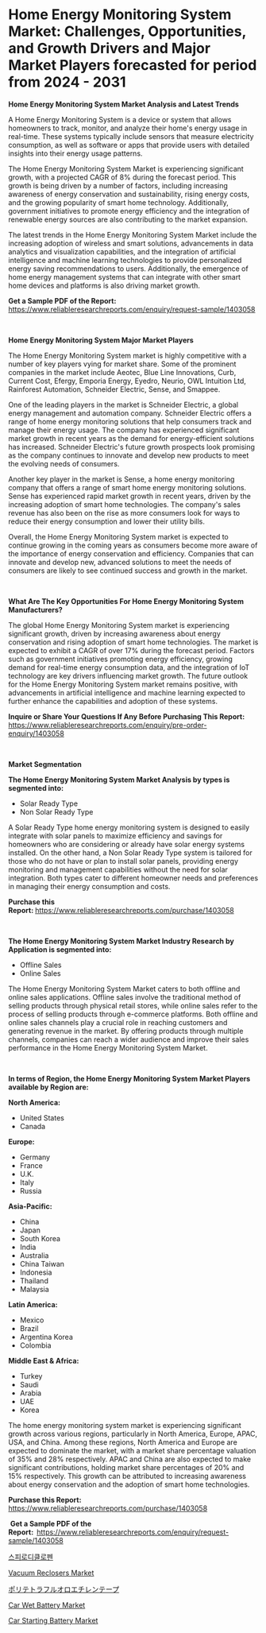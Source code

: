 <p><h1>Home Energy Monitoring System Market: Challenges, Opportunities, and Growth Drivers and Major Market Players forecasted for period from 2024 - 2031</h1></p><p><strong>Home Energy Monitoring System Market Analysis and Latest Trends</strong></p>
<p><p>A Home Energy Monitoring System is a device or system that allows homeowners to track, monitor, and analyze their home's energy usage in real-time. These systems typically include sensors that measure electricity consumption, as well as software or apps that provide users with detailed insights into their energy usage patterns.</p><p>The Home Energy Monitoring System Market is experiencing significant growth, with a projected CAGR of 8% during the forecast period. This growth is being driven by a number of factors, including increasing awareness of energy conservation and sustainability, rising energy costs, and the growing popularity of smart home technology. Additionally, government initiatives to promote energy efficiency and the integration of renewable energy sources are also contributing to the market expansion.</p><p>The latest trends in the Home Energy Monitoring System Market include the increasing adoption of wireless and smart solutions, advancements in data analytics and visualization capabilities, and the integration of artificial intelligence and machine learning technologies to provide personalized energy saving recommendations to users. Additionally, the emergence of home energy management systems that can integrate with other smart home devices and platforms is also driving market growth.</p></p>
<p><strong>Get a Sample PDF of the Report:&nbsp;</strong> <a href="https://www.reliableresearchreports.com/enquiry/request-sample/1403058">https://www.reliableresearchreports.com/enquiry/request-sample/1403058</a></p>
<p>&nbsp;</p>
<p><strong>Home Energy Monitoring System Major Market Players</strong></p>
<p><p>The Home Energy Monitoring System market is highly competitive with a number of key players vying for market share. Some of the prominent companies in the market include Aeotec, Blue Line Innovations, Curb, Current Cost, Efergy, Emporia Energy, Eyedro, Neurio, OWL Intuition Ltd, Rainforest Automation, Schneider Electric, Sense, and Smappee.</p><p>One of the leading players in the market is Schneider Electric, a global energy management and automation company. Schneider Electric offers a range of home energy monitoring solutions that help consumers track and manage their energy usage. The company has experienced significant market growth in recent years as the demand for energy-efficient solutions has increased. Schneider Electric's future growth prospects look promising as the company continues to innovate and develop new products to meet the evolving needs of consumers.</p><p>Another key player in the market is Sense, a home energy monitoring company that offers a range of smart home energy monitoring solutions. Sense has experienced rapid market growth in recent years, driven by the increasing adoption of smart home technologies. The company's sales revenue has also been on the rise as more consumers look for ways to reduce their energy consumption and lower their utility bills.</p><p>Overall, the Home Energy Monitoring System market is expected to continue growing in the coming years as consumers become more aware of the importance of energy conservation and efficiency. Companies that can innovate and develop new, advanced solutions to meet the needs of consumers are likely to see continued success and growth in the market.</p></p>
<p>&nbsp;</p>
<p><strong>What Are The Key Opportunities For Home Energy Monitoring System Manufacturers?</strong></p>
<p><p>The global Home Energy Monitoring System market is experiencing significant growth, driven by increasing awareness about energy conservation and rising adoption of smart home technologies. The market is expected to exhibit a CAGR of over 17% during the forecast period. Factors such as government initiatives promoting energy efficiency, growing demand for real-time energy consumption data, and the integration of IoT technology are key drivers influencing market growth. The future outlook for the Home Energy Monitoring System market remains positive, with advancements in artificial intelligence and machine learning expected to further enhance the capabilities and adoption of these systems.</p></p>
<p><strong>Inquire or Share Your Questions If Any Before Purchasing This Report:</strong> <a href="https://www.reliableresearchreports.com/enquiry/pre-order-enquiry/1403058">https://www.reliableresearchreports.com/enquiry/pre-order-enquiry/1403058</a></p>
<p>&nbsp;</p>
<p><strong>Market Segmentation</strong></p>
<p><strong>The Home Energy Monitoring System Market Analysis by types is segmented into:</strong></p>
<p><ul><li>Solar Ready Type</li><li>Non Solar Ready Type</li></ul></p>
<p><p>A Solar Ready Type home energy monitoring system is designed to easily integrate with solar panels to maximize efficiency and savings for homeowners who are considering or already have solar energy systems installed. On the other hand, a Non Solar Ready Type system is tailored for those who do not have or plan to install solar panels, providing energy monitoring and management capabilities without the need for solar integration. Both types cater to different homeowner needs and preferences in managing their energy consumption and costs.</p></p>
<p><strong>Purchase this Report:&nbsp;</strong><a href="https://www.reliableresearchreports.com/purchase/1403058">https://www.reliableresearchreports.com/purchase/1403058</a></p>
<p>&nbsp;</p>
<p><strong>The Home Energy Monitoring System Market Industry Research by Application is segmented into:</strong></p>
<p><ul><li>Offline Sales</li><li>Online Sales</li></ul></p>
<p><p>The Home Energy Monitoring System Market caters to both offline and online sales applications. Offline sales involve the traditional method of selling products through physical retail stores, while online sales refer to the process of selling products through e-commerce platforms. Both offline and online sales channels play a crucial role in reaching customers and generating revenue in the market. By offering products through multiple channels, companies can reach a wider audience and improve their sales performance in the Home Energy Monitoring System Market.</p></p>
<p>&nbsp;</p>
<p><strong>In terms of Region, the Home Energy Monitoring System Market Players available by Region are:</strong></p>
<p>
    <p> <strong> North America: </strong>
        <ul>
            <li>United States</li>
            <li>Canada</li>
        </ul>
        </p> 
    <p> <strong> Europe: </strong>
        <ul>
            <li>Germany</li>
            <li>France</li>
            <li>U.K.</li>
            <li>Italy</li>
            <li>Russia</li>
        </ul>
        </p> 
    <p> <strong> Asia-Pacific: </strong>
        <ul>
            <li>China</li>
            <li>Japan</li>
            <li>South Korea</li>
            <li>India</li>
            <li>Australia</li>
            <li>China Taiwan</li>
            <li>Indonesia</li>
            <li>Thailand</li>
            <li>Malaysia</li>
        </ul>
        </p> 
    <p> <strong> Latin America: </strong>
        <ul>
            <li>Mexico</li>
            <li>Brazil</li>
            <li>Argentina Korea</li>
            <li>Colombia</li>
        </ul>
        </p> 
    <p> <strong> Middle East & Africa: </strong>
        <ul>
            <li>Turkey</li>
            <li>Saudi</li>
            <li>Arabia</li>
            <li>UAE</li>
            <li>Korea</li>
        </ul>
    </p>
    </p>
<p><p>The home energy monitoring system market is experiencing significant growth across various regions, particularly in North America, Europe, APAC, USA, and China. Among these regions, North America and Europe are expected to dominate the market, with a market share percentage valuation of 35% and 28% respectively. APAC and China are also expected to make significant contributions, holding market share percentages of 20% and 15% respectively. This growth can be attributed to increasing awareness about energy conservation and the adoption of smart home technologies.</p></p>
<p><strong>Purchase this Report: </strong><a href="https://www.reliableresearchreports.com/purchase/1403058">https://www.reliableresearchreports.com/purchase/1403058</a></p>
<p>&nbsp;<strong>Get a Sample PDF of the Report:&nbsp;&nbsp;</strong><a href="https://www.reliableresearchreports.com/enquiry/request-sample/1403058">https://www.reliableresearchreports.com/enquiry/request-sample/1403058</a></p>
<p><strong></strong></p>
<p><p><a href="https://medium.com/@seamusfunk1998/%EC%8A%A4%ED%94%BC%EB%A1%9C%EB%94%94%ED%81%B4%EB%A1%9C%ED%8E%9C-%EC%8B%9C%EC%9E%A5-%EC%8B%9C%EC%9E%A5-%EC%A0%90%EC%9C%A0%EC%9C%A8-%EC%8B%9C%EC%9E%A5-%EB%8F%99%ED%96%A5-%EA%B7%B8%EB%A6%AC%EA%B3%A0-%EB%AF%B8%EB%9E%98-%EC%84%B1%EC%9E%A5-%ED%83%90%EC%83%89-c548805db1c7">스피로디클로펜</a></p><p><a href="https://meowing-canidae-761.notion.site/Vacuum-Reclosers-Market-Research-Report-Provides-thorough-Industry-Overview-which-offers-an-In-Dept-3de5b694d6ce4663aae031955d375190">Vacuum Reclosers Market</a></p><p><a href="https://medium.com/@javiermante/%E3%83%9D%E3%83%AA%E3%83%86%E3%83%88%E3%83%A9%E3%83%95%E3%83%AB%E3%82%AA%E3%83%AD%E3%82%A8%E3%83%81%E3%83%AC%E3%83%B3%E3%83%86%E3%83%BC%E3%83%97%E5%B8%82%E5%A0%B4%E3%81%AF%E5%B8%82%E5%A0%B4%E3%82%B7%E3%82%A7%E3%82%A2-%E5%B8%82%E5%A0%B4%E5%8B%95%E5%90%91-%E5%B8%82%E5%A0%B4%E6%88%90%E9%95%B7%E3%81%AB%E9%96%A2%E3%81%99%E3%82%8B%E6%83%85%E5%A0%B1%E3%82%92%E6%8F%90%E4%BE%9B%E3%81%97%E3%81%BE%E3%81%99-db113b8dfc21">ポリテトラフルオロエチレンテープ</a></p><p><a href="https://view.publitas.com/reportprime-1/car-wet-battery-market-research-report-reveals-the-latest-trends-and-opportunities-of-this-market-for-period-from-2024-2031/">Car Wet Battery Market</a></p><p><a href="https://view.publitas.com/reportprime-1/car-starting-battery-market-furnish-information-about-market-size-market-share-market-dynamics-and-projections-spanning-from-2024-to-2031/">Car Starting Battery Market</a></p></p>